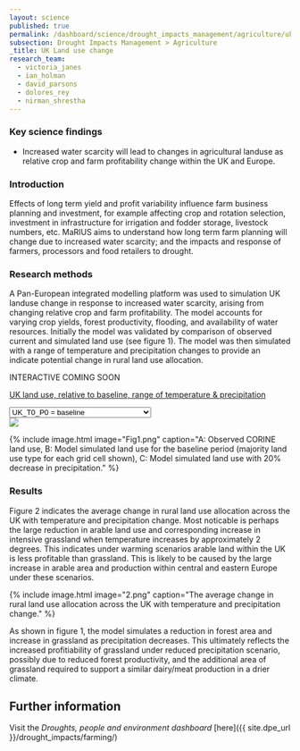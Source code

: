 ```yaml
---
layout: science
published: true
permalink: /dashboard/science/drought_impacts_management/agriculture/uklu/
subsection: Drought Impacts Management > Agriculture
_title: UK Land use change
research_team:
  - victoria_janes
  - ian_holman
  - david_parsons
  - dolores_rey
  - nirman_shrestha
---
```

### Key science findings

* Increased water scarcity will lead to changes in agricultural landuse as relative crop and farm profitability change within the UK and Europe.

### Introduction

Effects of long term yield and profit variability influence farm business planning and investment, for example affecting crop and rotation selection, investment in infrastructure for irrigation and fodder storage, livestock numbers, etc. MaRIUS aims to understand how long term farm planning will change due to increased water scarcity; and the impacts and response of farmers, processors and food retailers to drought.

### Research methods

A Pan-European integrated modelling platform was used to simulation UK landuse change in response to increased water scarcity, arising from changing relative crop and farm profitability. The model accounts for varying crop yields, forest productivity, flooding, and availability of water resources. Initially the model was validated by comparison of observed current and simulated land use (see figure 1). The model was then simulated with a range of temperature and precipitation changes to provide an indicate potential change in rural land use allocation.

<div id="coming-soon">
	<div class="ident">INTERACTIVE <span class="cs">COMING SOON</span></div>
	<div class="description">
		<p markdown="1"><a href="{{ site.assets_url }}/data/land_use/index2.html">UK land use, relative to baseline, range of temperature &amp; precipitation</a></p>
	</div>
</div>
<div class="dropdown">
	<select id="luimg" onChange="jsFunction()" class="form-control">
		<option value="t0_p0">UK_T0_P0 = baseline</option>
		<option value="t0_pm10">Temperature: +0&deg;C, Precipitation: -10%</option>
		<option value="t0_pm20">Temperature: +0&deg;C, Precipitation: -20%</option>
		<option value="t2_p0">Temperature: +2&deg;C, Precipitation: -0%</option>
		<option value="t2_pm10">Temperature: +2&deg;C, Precipitation: -10%</option>
		<option value="t2_pm20">Temperature: +2&deg;C, Precipitation: -20%</option>
		<option value="t4_p0">Temperature: +4&deg;C, Precipitation: -0%</option>
		<option value="t4_pm10">Temperature: +4&deg;C, Precipitation: -10%</option>
		<option value="t4_pm20">Temperature: +4&deg;C, Precipitation: -20%</option>
	</select>
</div>
	
<img src="{{ site.assets_url }}/data/land_use/data/t0_p0.png" id="luimgholder" />

<script type='text/javascript'>
function jsFunction()
{
  var myselect = document.getElementById("luimg");
  var myimage = document.getElementById("luimgholder");
  var myimgpath = "{{ site.assets_url }}/data/land_use/data/"+myselect.options[myselect.selectedIndex].value+".png";
  /* alert(myselect.options[myselect.selectedIndex].value); */
  myimage.src = myimgpath;
}
</script>

{% include 
	image.html 
	image="Fig1.png" 
	caption="A: Observed CORINE land use, B: Model simulated land use for the baseline period (majority land use type for each grid cell shown), C: Model simulated land use with 20% decrease in precipitation." 
%}

### Results

Figure 2 indicates the average change in rural land use allocation across the UK with temperature and precipitation change. Most noticable is perhaps the large reduction in arable land use and corresponding increase in intensive grassland when temperature increases by approximately 2 degrees. This indicates under warming scenarios arable land within the UK is less profitable than grassland. This is likely to be caused by the large increase in arable area and production within central and eastern Europe under these scenarios.

{% include 
	image.html 
	image="2.png" 
	caption="The average change in rural land use allocation across the UK with temperature and precipitation change." 
%}

As shown in figure 1, the model simulates a reduction in forest area and increase in grassland as precipitation decreases. This ultimately reflects the increased profitiability of grassland under reduced precipitation scenario, possibly due to  reduced forest productivity, and the additional area of grassland required to support a similar dairy/meat production in a drier climate.

## Further information

Visit the _Droughts, people and environment dashboard_  [here]({{ site.dpe_url }}/drought_impacts/farming/)
